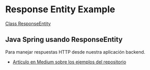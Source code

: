 # Response Entity Example

[Class ResponseEntity<T>](https://docs.spring.io/spring-framework/docs/current/javadoc-api/org/springframework/http/ResponseEntity.html)

## Java Spring usando ResponseEntity

Para manejar respuestas HTTP desde nuestra aplicación backend.

- [Artículo en Medium sobre los ejemplos del repositorio](https://medium.com/@sebastian.alejandro.hv/java-spring-usando-responseentity-ef327164d514)
